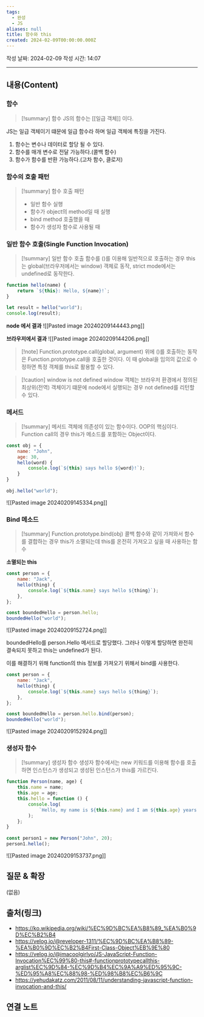 ```yaml
---
tags:
  - 완성
  - JS
aliases: null
title: 함수와 this
created: 2024-02-09T00:00:00.000Z
---
```

작성 날짜: 2024-02-09
작성 시간: 14:07


----
## 내용(Content)
### 함수

>[!summary] 함수
>JS의 함수는 [[일급 객체]] 이다.

JS는 일급 객체이기 떄문에 일급 함수라 하며 일급 객체에 특징을 가진다.

1. 함수는 변수나 데이터로 할당 될 수 있다.
2. 함수를 매개 변수로 전달 가능하다.(콜백 함수)
3. 함수가 함수를 반환 가능하다.(고차 함수, 클로저)
### 함수의 호출 패턴
>[!summary] 함수 호출 패턴
>- 일반 함수 실행
>- 함수가 object의 method일 때 실행
>- bind method 호출했을 때
>- 함수가 생성자 함수로 사용될 때


### 일반 함수 호출(Single Function Invocation)
>[!summary] 일반 함수 호출
>함수를 ()를 이용해 일반적으로 호출하는 경우 this는 global(브라우저에서는 window) 객체로 동작, strict mode에서는 undefined로 동작한다.

```js
function hello(name) {
    return `${this}: Hello, ${name}!`;
}

let result = hello("world");
console.log(result);
```

**node 에서 결과**
![[Pasted image 20240209144443.png]]

**브라우저에서 결과**
![[Pasted image 20240209144206.png]]


>[!note] Function.prototype.call(global, argument)
>위에 ()를 호출하는 동작은 Function.prototype.call을 호출한 것이다. 이 때 global을 임의의 값으로 수정하면 특정 객체를 this로 활용할 수 있다.

>[!caution] window is not defined
>window 객체는 브라우저 환경에서 정의된 최상위(전역) 객체이기 떄문에 node에서 실행되는 경우 not defined를 리턴할 수 있다.
### 메서드
>[!summary] 메서드
>객체에 의존성이 있는 함수이다. OOP의 핵심이다. Function call의 경우 this가 메소드를 포함하는 Object이다.

```js
const obj = {
    name: "John",
    age: 30,
    hello(word) {
        console.log(`${this} says hello ${word}!`);
    }
}
  
obj.hello("world");
```

![[Pasted image 20240209145334.png]]


### Bind 메소드
>[!summary] Function.prototype.bind(obj)
>콜백 함수와 같이 가져와서 함수를 결합하는 경우 this가 소멸되는데 this를 온전히 가져오고 싶을 때 사용하는 함수

**소멸되는 this**
```js
const person = {
    name: "Jack",
    hello(thing) {
        console.log(`${this.name} says hello ${thing}`);
    },
};

const boundedHello = person.hello;
boundedHello("world");
```
![[Pasted image 20240209152724.png]]

boundedHello를 person.Hello 메서드로 할당했다. 그러나 이렇게 할당하면 완전히 결속되지 못하고 this는 undefined가 된다.

이를 해결하기 위해 function의 this 정보를 가져오기 위해서  bind를 사용한다.

```js
const person = {
    name: "Jack",
    hello(thing) {
        console.log(`${this.name} says hello ${thing}`);
    },
};

const boundedHello = person.hello.bind(person);
boundedHello("world");
```

![[Pasted image 20240209152924.png]]

### 생성자 함수
>[!summary] 생성자 함수
>생성자 함수에서는 new 키워드를 이용해 함수를 호출하면 인스턴스가 생성되고 생성된 인스턴스가 this를 가르킨다.

```js
function Person(name, age) {
    this.name = name;
    this.age = age;
    this.hello = function () {
        console.log(
            `Hello, my name is ${this.name} and I am ${this.age} years old.`
        );
    };
}
  
const person1 = new Person("John", 20);
person1.hello();
```

![[Pasted image 20240209153737.png]]
## 질문 & 확장

(없음)

## 출처(링크)
- https://ko.wikipedia.org/wiki/%EC%9D%BC%EA%B8%89_%EA%B0%9D%EC%B2%B4
- https://velog.io/@reveloper-1311/%EC%9D%BC%EA%B8%89-%EA%B0%9D%EC%B2%B4First-Class-Object%EB%9E%80
- https://velog.io/@imacoolgirlyo/JS-JavaScript-Function-Invocation%EC%99%80-this#-functionprototypecallthis-arglist%EC%9D%84-%EC%9D%B4%EC%9A%A9%ED%95%9C-%ED%95%A8%EC%88%98-%ED%98%B8%EC%B6%9C
- https://yehudakatz.com/2011/08/11/understanding-javascript-function-invocation-and-this/
## 연결 노트










